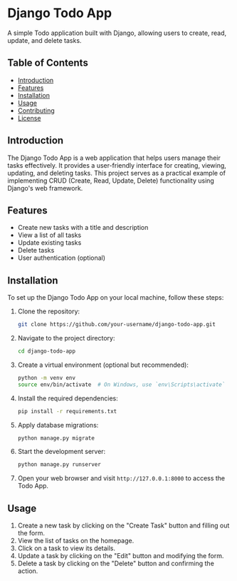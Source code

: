 # Django Todo App

A simple Todo application built with Django, allowing users to create, read, update, and delete tasks.

## Table of Contents

- [Introduction](#introduction)
- [Features](#features)
- [Installation](#installation)
- [Usage](#usage)
- [Contributing](#contributing)
- [License](#license)

## Introduction

The Django Todo App is a web application that helps users manage their tasks effectively. It provides a user-friendly interface for creating, viewing, updating, and deleting tasks. This project serves as a practical example of implementing CRUD (Create, Read, Update, Delete) functionality using Django's web framework.

## Features

- Create new tasks with a title and description
- View a list of all tasks
- Update existing tasks
- Delete tasks
- User authentication (optional)

## Installation

To set up the Django Todo App on your local machine, follow these steps:

1. Clone the repository:
   ```bash
   git clone https://github.com/your-username/django-todo-app.git
   ```

2. Navigate to the project directory:
   ```bash
   cd django-todo-app
   ```

3. Create a virtual environment (optional but recommended):
   ```bash
   python -m venv env
   source env/bin/activate  # On Windows, use `env\Scripts\activate`
   ```

4. Install the required dependencies:
   ```bash
   pip install -r requirements.txt
   ```

5. Apply database migrations:
   ```bash
   python manage.py migrate
   ```

6. Start the development server:
   ```bash
   python manage.py runserver
   ```

7. Open your web browser and visit `http://127.0.0.1:8000` to access the Todo App.

## Usage

1. Create a new task by clicking on the "Create Task" button and filling out the form.
2. View the list of tasks on the homepage.
3. Click on a task to view its details.
4. Update a task by clicking on the "Edit" button and modifying the form.
5. Delete a task by clicking on the "Delete" button and confirming the action.
